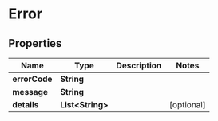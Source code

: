 

# Error


## Properties

| Name | Type | Description | Notes |
|------------ | ------------- | ------------- | -------------|
|**errorCode** | **String** |  |  |
|**message** | **String** |  |  |
|**details** | **List&lt;String&gt;** |  |  [optional] |



